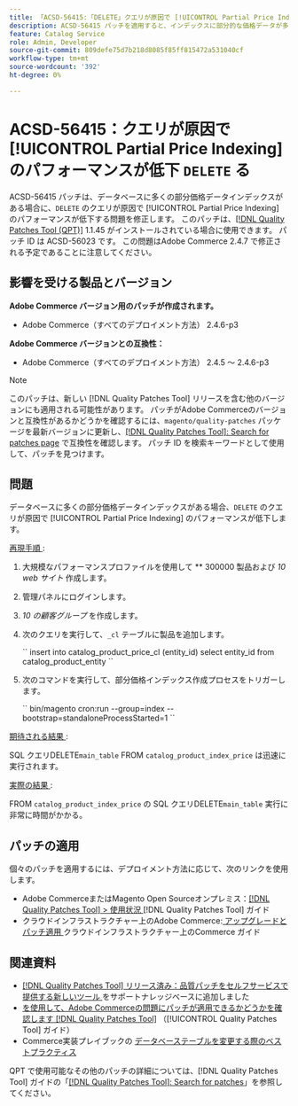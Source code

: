 ```yaml
---
title: 「ACSD-56415:「DELETE」クエリが原因で [!UICONTROL Partial Price Indexing] のパフォーマンスが低下しました」
description: ACSD-56415 パッチを適用すると、インデックスに部分的な価格データが多く含まれている場合に、「DELETE」クエリが原因で [!UICONTROL Partial Price Indexing] ータのパフォーマンスが低下するAdobe Commerceの問題を修正できます。
feature: Catalog Service
role: Admin, Developer
source-git-commit: 809defe75d7b218d8085f85ff815472a531040cf
workflow-type: tm+mt
source-wordcount: '392'
ht-degree: 0%

---
```


# ACSD-56415：クエリが原因で [!UICONTROL Partial Price Indexing] のパフォーマンスが低下 `DELETE` る

ACSD-56415 パッチは、データベースに多くの部分価格データインデックスがある場合に、`DELETE` のクエリが原因で [!UICONTROL Partial Price Indexing] のパフォーマンスが低下する問題を修正します。 このパッチは、[[!DNL Quality Patches Tool (QPT)]](https://experienceleague.adobe.com/en/docs/commerce-knowledge-base/kb/announcements/commerce-announcements/magento-quality-patches-released-new-tool-to-self-serve-quality-patches) 1.1.45 がインストールされている場合に使用できます。 パッチ ID は ACSD-56023 です。 この問題はAdobe Commerce 2.4.7 で修正される予定であることに注意してください。

## 影響を受ける製品とバージョン

**Adobe Commerce バージョン用のパッチが作成されます。**

* Adobe Commerce（すべてのデプロイメント方法） 2.4.6-p3

**Adobe Commerce バージョンとの互換性：**

* Adobe Commerce（すべてのデプロイメント方法） 2.4.5 ～ 2.4.6-p3

>[!NOTE]
>
>このパッチは、新しい [!DNL Quality Patches Tool] リリースを含む他のバージョンにも適用される可能性があります。 パッチがAdobe Commerceのバージョンと互換性があるかどうかを確認するには、`magento/quality-patches` パッケージを最新バージョンに更新し、[[!DNL Quality Patches Tool]: Search for patches page](https://experienceleague.adobe.com/tools/commerce-quality-patches/index.html) で互換性を確認します。 パッチ ID を検索キーワードとして使用して、パッチを見つけます。

## 問題

データベースに多くの部分価格データインデックスがある場合、`DELETE` のクエリが原因で [!UICONTROL Partial Price Indexing] のパフォーマンスが低下します。

<u> 再現手順 </u>:

1. 大規模なパフォーマンスプロファイルを使用して ** 300000 製品および *10 web サイト* 作成します。
1. 管理パネルにログインします。
1. *10 の顧客グループ* を作成します。
1. 次のクエリを実行して、`_cl` テーブルに製品を追加します。

   &grave;&grave;
    insert into catalog_product_price_cl (entity_id) select entity_id from catalog_product_entity
 &grave;&grave;

1. 次のコマンドを実行して、部分価格インデックス作成プロセスをトリガーします。

   &grave;&grave;
    bin/magento cron:run --group=index --bootstrap=standaloneProcessStarted=1
 &grave;&grave;

<u> 期待される結果 </u>:

SQL クエリDELETE`main_table` FROM `catalog_product_index_price` は迅速に実行されます。

<u> 実際の結果 </u>:

FROM `catalog_product_index_price` の SQL クエリDELETE`main_table` 実行に非常に時間がかかる。

## パッチの適用

個々のパッチを適用するには、デプロイメント方法に応じて、次のリンクを使用します。

* Adobe CommerceまたはMagento Open Sourceオンプレミス：[[!DNL Quality Patches Tool] > 使用状況 ](/help/tools/quality-patches-tool/usage.md) [!DNL Quality Patches Tool] ガイド
* クラウドインフラストラクチャー上のAdobe Commerce:[ アップグレードとパッチ適用 ](https://experienceleague.adobe.com/docs/commerce-cloud-service/user-guide/develop/upgrade/apply-patches.html) クラウドインフラストラクチャー上のCommerce ガイド

## 関連資料

* [[!DNL Quality Patches Tool]  リリース済み：品質パッチをセルフサービスで提供する新しいツール ](https://experienceleague.adobe.com/en/docs/commerce-knowledge-base/kb/announcements/commerce-announcements/magento-quality-patches-released-new-tool-to-self-serve-quality-patches) をサポートナレッジベースに追加しました
* [ を使用して、Adobe Commerceの問題にパッチが適用できるかどうかを確認します  [!DNL Quality Patches Tool]](/help/tools/quality-patches-tool/patches-available-in-qpt/check-patch-for-magento-issue-with-magento-quality-patches.md) （[!UICONTROL Quality Patches Tool] ガイド）
* Commerce実装プレイブックの [ データベーステーブルを変更する際のベストプラクティス ](https://experienceleague.adobe.com/en/docs/commerce-operations/implementation-playbook/best-practices/development/modifying-core-and-third-party-tables#why-adobe-recommends-avoiding-modifications)

QPT で使用可能なその他のパッチの詳細については、[!DNL Quality Patches Tool] ガイドの「[[!DNL Quality Patches Tool]: Search for patches](https://experienceleague.adobe.com/tools/commerce-quality-patches/index.html)」を参照してください。
